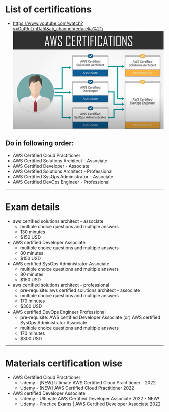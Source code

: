 # List of certifications
* https://www.youtube.com/watch?v=Gat9uLmDJ5I&ab_channel=edureka%21\
![picture](images/certifications.jpg)
## Do in following order:
* AWS Certified Cloud Practitioner
* AWS Certified Solutions Architect - Associate
* AWS Certified Developer - Associate
* AWS Certified Solutions Architect - Professional
* AWS Certified SysOps Administrator - Associate
* AWS Certified DevOps Engineer - Professional
------
# Exam details
* aws certified solutions architect - associate
	* multiple choice questions and multiple answers
	* 130 minutes
	* $150 USD
* AWS certified Developer Associate
	* multiple choice questions and multiple answers
	* 80 minutes
	* $150 USD
* AWS certified SysOps Administrator Associate
	* multiple choice questions and multiple answers
	* 80 minutes
	* $150 USD
* aws certified solutions architect - professional
	* pre-requisite: aws certified solutions architect - associate
	* multiple choice questions and multiple answers
	* 170 minutes
	* $300 USD
* AWS certified DevOps Engineer Professional
	* pre-requisite: AWS certified Developer Associate (or) AWS certified SysOps Administrator Associate
	* multiple choice questions and multiple answers
	* 170 minutes
	* $300 USD
------
# Materials certification wise
* AWS Certified Cloud Practitioner
	* Udemy - [NEW] Ultimate AWS Certified Cloud Practitioner - 2022
	* Udemy - [NEW] AWS Certified Cloud Practitioner 2022
* AWS certified Developer Associate
	* Udemy - Ultimate AWS Certified Developer Associate 2022 - NEW!
	* Udemy - Practice Exams | AWS Certified Developer Associate 2022